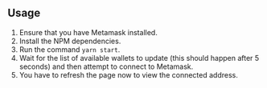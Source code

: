 ## Usage

1. Ensure that you have Metamask installed.
2. Install the NPM dependencies.
3. Run the command `yarn start`.
4. Wait for the list of available wallets to update (this should happen after 5 seconds) and then attempt to connect to Metamask.
5. You have to refresh the page now to view the connected address.